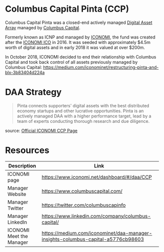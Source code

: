 # Columbus Capital Pinta (CCP)
Columbus Capital Pinta was a closed-end actively managed [Digital Asset Array](../Digital-Asset-Arrays.md) managed by [Columbus Capital](../Columbus-Capital.md). 

Formerly known as ICNP and managed by [ICONOMI](../ICONOMI.md), the fund was created after the [ICONOMI ICO](../ICONOMI-ICO.md) in 2016. It was seeded with approximately $4.5m worth of digital assets and in early 2018 it was valued at over $200m.

In October 2018, ICONOMI decided to end their relationship with Columbus Capital and took back control of all assets previously managed by Columbus Capital: https://medium.com/iconominet/restructuring-pinta-and-blx-3b83404d224a

# DAA Strategy
> Pinta connects supporters' digital assets with the best distributed economy startups and other lucrative opportunities. Pinta is an actively managed DAA with a higher performance target, lead by a team of experts conducting thorough research and due diligence.

source: [Official ICONOMI CCP Page](https://www.iconomi.net/dashboard/#/daa/CCP)

# Resources
Description | Link 
---|---
ICONOMI page | https://www.iconomi.net/dashboard/#/daa/CCP
Manager Website | https://www.columbuscapital.com/
Manager Twitter | https://twitter.com/columbuscapinfo
Manager LinkedIn | https://www.linkedin.com/company/columbus-capital/
ICONOMI Meet the Manager | https://medium.com/iconominet/daa-manager-insights-columbus-capital-a5776cb98603
